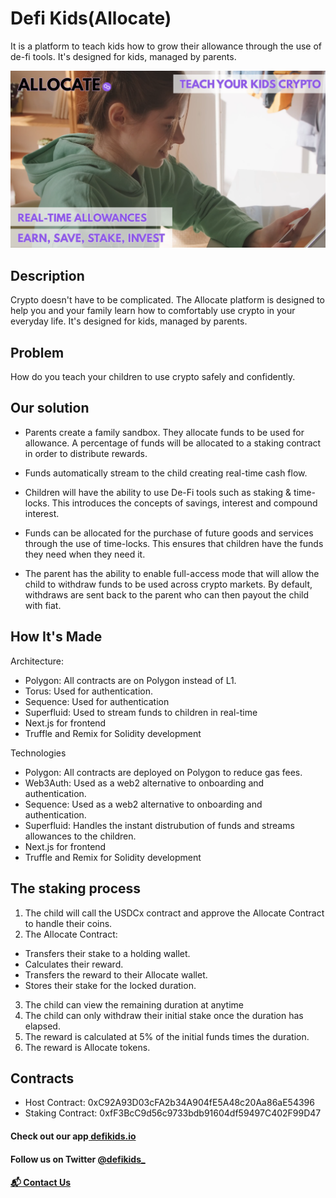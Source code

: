 # Defi Kids(Allocate)

It is a platform to teach kids how to grow their allowance through the use of de-fi tools. It's designed for kids, managed by parents.

<img src="public/allocate-presentation-cover.png" href="https://allocate.vercel.app" alt="Logo" >

## Description

Crypto doesn't have to be complicated. The Allocate platform is designed to help you and your family learn how to comfortably use crypto in your everyday life. It's designed for kids, managed by parents.

## Problem

How do you teach your children to use crypto safely and confidently.

## Our solution

- Parents create a family sandbox. They allocate funds to be used for allowance. A percentage of funds will be allocated to a staking contract in order to distribute rewards.

- Funds automatically stream to the child creating real-time cash flow.

- Children will have the ability to use De-Fi tools such as staking & time-locks. This introduces the concepts of savings, interest and compound interest.

- Funds can be allocated for the purchase of future goods and services through the use of time-locks. This ensures that children have the funds they need when they need it.

- The parent has the ability to enable full-access mode that will allow the child to withdraw funds to be used across crypto markets. By default, withdraws are sent back to the parent who can then payout the child with fiat.

## How It's Made

Architecture:

- Polygon: All contracts are on Polygon instead of L1.
- Torus: Used for authentication.
- Sequence: Used for authentication
- Superfluid: Used to stream funds to children in real-time
- Next.js for frontend
- Truffle and Remix for Solidity development

Technologies

- Polygon: All contracts are deployed on Polygon to reduce gas fees.
- Web3Auth: Used as a web2 alternative to onboarding and authentication.
- Sequence: Used as a web2 alternative to onboarding and authentication.
- Superfluid: Handles the instant distrubution of funds and streams allowances to the children.
- Next.js for frontend
- Truffle and Remix for Solidity development

## The staking process

1. The child will call the USDCx contract and approve the Allocate Contract to handle their coins.
2. The Allocate Contract:

- Transfers their stake to a holding wallet.
- Calculates their reward.
- Transfers the reward to their Allocate wallet.
- Stores their stake for the locked duration.

3. The child can view the remaining duration at anytime
4. The child can only withdraw their initial stake once the duration has elapsed.
5. The reward is calculated at 5% of the initial funds times the duration.
6. The reward is Allocate tokens.

## Contracts

- Host Contract: 0xC92A93D03cFA2b34A904fE5A48c20Aa86aE54396
- Staking Contract: 0xfF3BcC9d56c9733bdb91604df59497C402F99D47


#### Check out our app<a href="https://defikids.io"> defikids.io</a>
#### Follow us on Twitter <a href="https://twitter.com/defikids_">@defikids_</a> 

#### <a href="https://defikidsproject@gmail.com">📬 Contact Us</a> 


